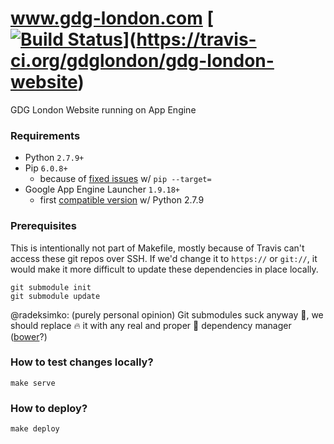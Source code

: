 www.gdg-london.com [[![Build Status](https://travis-ci.org/gdglondon/gdg-london-website.svg?branch=master)](https://travis-ci.org/gdglondon/gdg-london-website)](https://travis-ci.org/gdglondon/gdg-london-website)
==================

GDG London Website running on App Engine

### Requirements

 - Python `2.7.9+`
 - Pip `6.0.8+`
   - because of [fixed issues](https://github.com/pypa/pip/pull/2007) w/ `pip --target=`
 - Google App Engine Launcher `1.9.18+`
   - first [compatible version](https://code.google.com/p/googleappengine/issues/detail?id=11536) w/ Python 2.7.9

### Prerequisites
This is intentionally not part of Makefile, mostly because of Travis
can't access these git repos over SSH. If we'd change it to `https://` or `git://`,
it would make it more difficult to update these dependencies in place locally.

```
git submodule init
git submodule update
```

@radeksimko: (purely personal opinion)
Git submodules suck anyway :poop:, we should replace :fire: it with
any real and proper :shower: dependency manager ([bower](http://bower.io/)?)

### How to test changes locally?

```
make serve
```

### How to deploy?

```
make deploy
```
